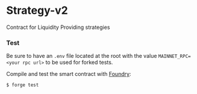 # Strategy-v2

Contract for Liquidity Providing strategies

### Test

Be sure to have an `.env` file located at the root with the value `MAINNET_RPC=<your rpc url>` to be used for forked tests.

Compile and test the smart contract with [Foundry](https://getfoundry.sh/):

```
$ forge test
```
